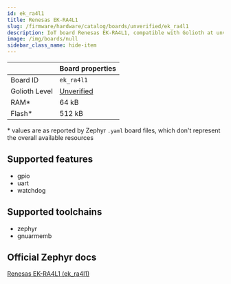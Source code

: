 ```yaml
---
id: ek_ra4l1
title: Renesas EK-RA4L1
slug: /firmware/hardware/catalog/boards/unverified/ek_ra4l1
description: IoT board Renesas EK-RA4L1, compatible with Golioth at unverified level.
image: /img/boards/null
sidebar_class_name: hide-item
---
```


[//]: # (This is an auto-generated file, do not edit! Changes to it will be lost upon re-generation)



|                | Board properties     |
| -------------  | -------------------- |
| Board ID       | `ek_ra4l1` |
| Golioth Level  | [Unverified](/firmware/hardware#unverified-boards) |
| RAM*           | 64 kB |
| Flash*         | 512 kB |

\* values are as reported by Zephyr `.yaml` board files, which don't represent the overall available resources



## Supported features

* gpio
* uart
* watchdog

## Supported toolchains

* zephyr
* gnuarmemb

## Official Zephyr docs

[Renesas EK-RA4L1 (ek_ra4l1)](https://docs.zephyrproject.org/latest/boards/renesas/ek_ra4l1/doc/index.html)

